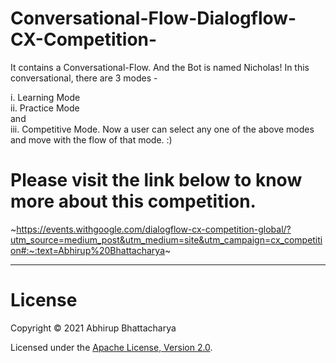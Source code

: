 # Conversational-Flow-Dialogflow-CX-Competition-
It contains a Conversational-Flow. And the Bot is named Nicholas!
In this conversational, there are 3 modes - 

i. Learning Mode  
ii. Practice Mode   
      and   
iii. Competitive Mode. 
Now a user can select any one of the above modes and move with the flow of that mode. :) 

# Please visit the link below to know more about this competition.
~https://events.withgoogle.com/dialogflow-cx-competition-global/?utm_source=medium_post&utm_medium=site&utm_campaign=cx_competition#:~:text=Abhirup%20Bhattacharya~

---

# License
Copyright © 2021 Abhirup Bhattacharya

Licensed under the [Apache License, Version 2.0](LICENSE).
